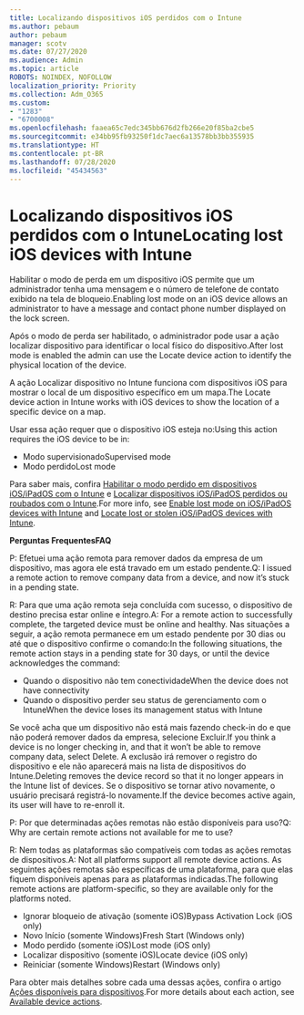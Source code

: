 ```yaml
---
title: Localizando dispositivos iOS perdidos com o Intune
ms.author: pebaum
author: pebaum
manager: scotv
ms.date: 07/27/2020
ms.audience: Admin
ms.topic: article
ROBOTS: NOINDEX, NOFOLLOW
localization_priority: Priority
ms.collection: Adm_O365
ms.custom:
- "1283"
- "6700008"
ms.openlocfilehash: faaea65c7edc345bb676d2fb266e20f85ba2cbe5
ms.sourcegitcommit: e34bb95fb93250f1dc7aec6a13578bb3bb355935
ms.translationtype: HT
ms.contentlocale: pt-BR
ms.lasthandoff: 07/28/2020
ms.locfileid: "45434563"
---
```

# <a name="locating-lost-ios-devices-with-intune"></a><span data-ttu-id="99c4c-102">Localizando dispositivos iOS perdidos com o Intune</span><span class="sxs-lookup"><span data-stu-id="99c4c-102">Locating lost iOS devices with Intune</span></span>

<span data-ttu-id="99c4c-103">Habilitar o modo de perda em um dispositivo iOS permite que um administrador tenha uma mensagem e o número de telefone de contato exibido na tela de bloqueio.</span><span class="sxs-lookup"><span data-stu-id="99c4c-103">Enabling lost mode on an iOS device allows an administrator to have a message and contact phone number displayed on the lock screen.</span></span>

<span data-ttu-id="99c4c-104">Após o modo de perda ser habilitado, o administrador pode usar a ação localizar dispositivo para identificar o local físico do dispositivo.</span><span class="sxs-lookup"><span data-stu-id="99c4c-104">After lost mode is enabled the admin can use the Locate device action to identify the physical location of the device.</span></span>

<span data-ttu-id="99c4c-105">A ação Localizar dispositivo no Intune funciona com dispositivos iOS para mostrar o local de um dispositivo específico em um mapa.</span><span class="sxs-lookup"><span data-stu-id="99c4c-105">The Locate device action in Intune works with iOS devices to show the location of a specific device on a map.</span></span>

<span data-ttu-id="99c4c-106">Usar essa ação requer que o dispositivo iOS esteja no:</span><span class="sxs-lookup"><span data-stu-id="99c4c-106">Using this action requires the iOS device to be in:</span></span>

- <span data-ttu-id="99c4c-107">Modo supervisionado</span><span class="sxs-lookup"><span data-stu-id="99c4c-107">Supervised mode</span></span>
- <span data-ttu-id="99c4c-108">Modo perdido</span><span class="sxs-lookup"><span data-stu-id="99c4c-108">Lost mode</span></span>

<span data-ttu-id="99c4c-109">Para saber mais, confira [Habilitar o modo perdido em dispositivos iOS/iPadOS com o Intune](https://docs.microsoft.com/intune/device-lost-mode) e [Localizar dispositivos iOS/iPadOS perdidos ou roubados com o Intune](https://docs.microsoft.com/intune/device-locate).</span><span class="sxs-lookup"><span data-stu-id="99c4c-109">For more info, see [Enable lost mode on iOS/iPadOS devices with Intune](https://docs.microsoft.com/intune/device-lost-mode) and [Locate lost or stolen iOS/iPadOS devices with Intune](https://docs.microsoft.com/intune/device-locate).</span></span>

<span data-ttu-id="99c4c-110">**Perguntas Frequentes**</span><span class="sxs-lookup"><span data-stu-id="99c4c-110">**FAQ**</span></span>

<span data-ttu-id="99c4c-111">P: Efetuei uma ação remota para remover dados da empresa de um dispositivo, mas agora ele está travado em um estado pendente.</span><span class="sxs-lookup"><span data-stu-id="99c4c-111">Q: I issued a remote action to remove company data from a device, and now it’s stuck in a pending state.</span></span>

<span data-ttu-id="99c4c-112">R: Para que uma ação remota seja concluída com sucesso, o dispositivo de destino precisa estar online e íntegro.</span><span class="sxs-lookup"><span data-stu-id="99c4c-112">A: For a remote action to successfully complete, the targeted device must be online and healthy.</span></span> <span data-ttu-id="99c4c-113">Nas situações a seguir, a ação remota permanece em um estado pendente por 30 dias ou até que o dispositivo confirme o comando:</span><span class="sxs-lookup"><span data-stu-id="99c4c-113">In the following situations, the remote action stays in a pending state for 30 days, or until the device acknowledges the command:</span></span>

- <span data-ttu-id="99c4c-114">Quando o dispositivo não tem conectividade</span><span class="sxs-lookup"><span data-stu-id="99c4c-114">When the device does not have connectivity</span></span>
- <span data-ttu-id="99c4c-115">Quando o dispositivo perder seu status de gerenciamento com o Intune</span><span class="sxs-lookup"><span data-stu-id="99c4c-115">When the device loses its management status with Intune</span></span>

<span data-ttu-id="99c4c-116">Se você acha que um dispositivo não está mais fazendo check-in do e que não poderá remover dados da empresa, selecione Excluir.</span><span class="sxs-lookup"><span data-stu-id="99c4c-116">If you think a device is no longer checking in, and that it won’t be able to remove company data, select Delete.</span></span> <span data-ttu-id="99c4c-117">A exclusão irá remover o registro do dispositivo e ele não aparecerá mais na lista de dispositivos do Intune.</span><span class="sxs-lookup"><span data-stu-id="99c4c-117">Deleting removes the device record so that it no longer appears in the Intune list of devices.</span></span> <span data-ttu-id="99c4c-118">Se o dispositivo se tornar ativo novamente, o usuário precisará registrá-lo novamente.</span><span class="sxs-lookup"><span data-stu-id="99c4c-118">If the device becomes active again, its user will have to re-enroll it.</span></span>

<span data-ttu-id="99c4c-119">P: Por que determinadas ações remotas não estão disponíveis para uso?</span><span class="sxs-lookup"><span data-stu-id="99c4c-119">Q: Why are certain remote actions not available for me to use?</span></span>

<span data-ttu-id="99c4c-120">R: Nem todas as plataformas são compatíveis com todas as ações remotas de dispositivos.</span><span class="sxs-lookup"><span data-stu-id="99c4c-120">A: Not all platforms support all remote device actions.</span></span> <span data-ttu-id="99c4c-121">As seguintes ações remotas são específicas de uma plataforma, para que elas fiquem disponíveis apenas para as plataformas indicadas.</span><span class="sxs-lookup"><span data-stu-id="99c4c-121">The following remote actions are platform-specific, so they are available only for the platforms noted.</span></span>

- <span data-ttu-id="99c4c-122">Ignorar bloqueio de ativação (somente iOS)</span><span class="sxs-lookup"><span data-stu-id="99c4c-122">Bypass Activation Lock (iOS only)</span></span>
- <span data-ttu-id="99c4c-123">Novo Início (somente Windows)</span><span class="sxs-lookup"><span data-stu-id="99c4c-123">Fresh Start (Windows only)</span></span>
- <span data-ttu-id="99c4c-124">Modo perdido (somente iOS)</span><span class="sxs-lookup"><span data-stu-id="99c4c-124">Lost mode (iOS only)</span></span>
- <span data-ttu-id="99c4c-125">Localizar dispositivo (somente iOS)</span><span class="sxs-lookup"><span data-stu-id="99c4c-125">Locate device (iOS only)</span></span>
- <span data-ttu-id="99c4c-126">Reiniciar (somente Windows)</span><span class="sxs-lookup"><span data-stu-id="99c4c-126">Restart (Windows only)</span></span>

<span data-ttu-id="99c4c-127">Para obter mais detalhes sobre cada uma dessas ações, confira o artigo [Ações disponíveis para dispositivos](https://docs.microsoft.com/intune/device-management#available-device-actions).</span><span class="sxs-lookup"><span data-stu-id="99c4c-127">For more details about each action, see [Available device actions](https://docs.microsoft.com/intune/device-management#available-device-actions).</span></span>